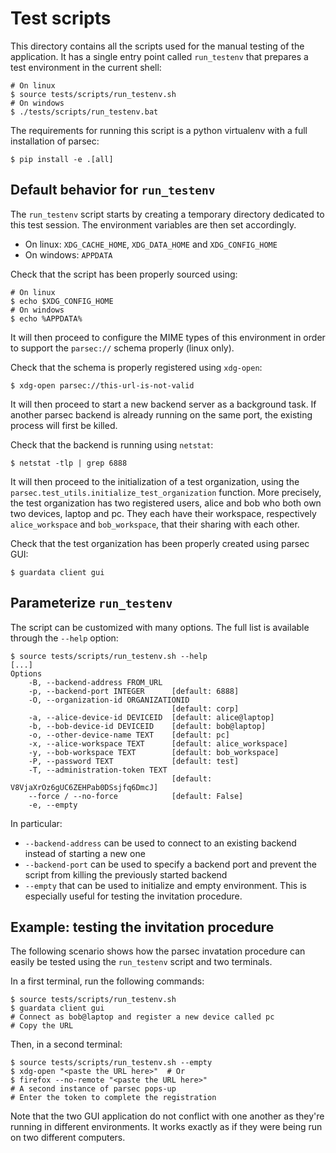 Test scripts
============

This directory contains all the scripts used for the manual testing of the application.
It has a single entry point called `run_testenv` that prepares a test environment
in the current shell:

    # On linux
    $ source tests/scripts/run_testenv.sh
	# On windows
	$ ./tests/scripts/run_testenv.bat


The requirements for running this script is a python virtualenv with a full installation
of parsec:

    $ pip install -e .[all]


Default behavior for `run_testenv`
-------------------------------------------

The `run_testenv` script starts by creating a temporary directory dedicated
to this test session. The environment variables are then set accordingly.
- On linux: `XDG_CACHE_HOME`, `XDG_DATA_HOME` and `XDG_CONFIG_HOME`
- On windows: `APPDATA`

Check that the script has been properly sourced using:

    # On linux
	$ echo $XDG_CONFIG_HOME
	# On windows
	$ echo %APPDATA%

It will then proceed to configure the MIME types of this environment in order to
support the `parsec://` schema properly (linux only).

Check that the schema is properly registered using `xdg-open`:

    $ xdg-open parsec://this-url-is-not-valid

It will then proceed to start a new backend server as a background task. If another
parsec backend is already running on the same port, the existing process will first
be killed.

Check that the backend is running using `netstat`:

	$ netstat -tlp | grep 6888

It will then proceed to the initialization of a test organization, using the
`parsec.test_utils.initialize_test_organization` function. More precisely, the
test organization has two registered users, alice and bob who both own two devices,
laptop and pc. They each have their workspace, respectively `alice_workspace` and
`bob_workspace`, that their sharing with each other.

Check that the test organization has been properly created using parsec GUI:

    $ guardata client gui


Parameterize `run_testenv`
------------------------------------

The script can be customized with many options. The full list is available through
the `--help` option:

	$ source tests/scripts/run_testenv.sh --help
    [...]
	Options
		-B, --backend-address FROM_URL
		-p, --backend-port INTEGER      [default: 6888]
		-O, --organization-id ORGANIZATIONID
			                            [default: corp]
		-a, --alice-device-id DEVICEID  [default: alice@laptop]
		-b, --bob-device-id DEVICEID    [default: bob@laptop]
		-o, --other-device-name TEXT    [default: pc]
		-x, --alice-workspace TEXT      [default: alice_workspace]
		-y, --bob-workspace TEXT        [default: bob_workspace]
		-P, --password TEXT             [default: test]
		-T, --administration-token TEXT
                                        [default: V8VjaXrOz6gUC6ZEHPab0DSsjfq6DmcJ]
	    --force / --no-force            [default: False]
	    -e, --empty

In particular:
 - `--backend-address` can be used to connect to an existing backend instead of
   starting a new one
 - `--backend-port` can be used to specify a backend port and prevent the script from
   killing the previously started backend
 - `--empty` that can be used to initialize and empty environment. This is especially
   useful for testing the invitation procedure.


Example: testing the invitation procedure
-----------------------------------------

The following scenario shows how the parsec invatation procedure can easily be tested
using the `run_testenv` script and two terminals.

In a first terminal, run the following commands:

	$ source tests/scripts/run_testenv.sh
	$ guardata client gui
    # Connect as bob@laptop and register a new device called pc
    # Copy the URL


Then, in a second terminal:

	$ source tests/scripts/run_testenv.sh --empty
	$ xdg-open "<paste the URL here>"  # Or
	$ firefox --no-remote "<paste the URL here>"
    # A second instance of parsec pops-up
    # Enter the token to complete the registration

Note that the two GUI application do not conflict with one another as they're
running in different environments. It works exactly as if they were being run
on two different computers.
